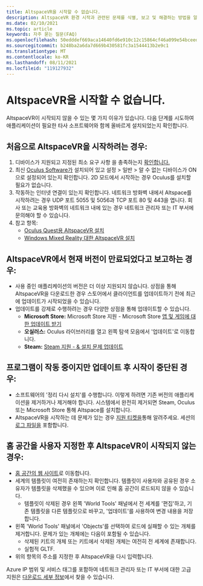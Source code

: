 ```yaml
---
title: AltspaceVR을 시작할 수 없습니다.
description: AltspaceVR 환경 시작과 관련된 문제를 식별, 보고 및 해결하는 방법을 알아봅니다.
ms.date: 02/10/2021
ms.topic: article
keywords: 자주 묻는 질문(FAQ)
ms.openlocfilehash: 50edddef669aca14640fd6e910c12c15864cf46a099e54bceed40494e9817de4
ms.sourcegitcommit: b248ba2a6da7d669b430581fc3a1544413b2e9c1
ms.translationtype: MT
ms.contentlocale: ko-KR
ms.lasthandoff: 08/11/2021
ms.locfileid: "119127932"
---
```

# <a name="i-cant-launch-altspacevr"></a>AltspaceVR을 시작할 수 없습니다.

AltspaceVR이 시작되지 않을 수 있는 몇 가지 이유가 있습니다. 다음 단계를 시도하여 애플리케이션이 필요한 타사 소프트웨어와 함께 올바르게 설치되었는지 확인합니다.

## <a name="if-youre-trying-to-launch-altspacevr-for-the-first-time"></a>처음으로 AltspaceVR을 시작하려는 경우:

1. 디바이스가 지원되고 지정된 최소 요구 사항 을 충족하는지 [확인합니다.](../getting-started/system-requirements.md)
2. 최신 [Oculus Software가](https://www.oculus.com/setup) 설치되어 있고 설정 > 일반 > 알 수 없는 디바이스가 ON으로 설정되어 있는지 확인합니다. 2D 모드에서 시작하는 경우 Oculus를 설치할 필요가 없습니다.
3. 작동하는 인터넷 연결이 있는지 확인합니다. 네트워크 방화벽 내에서 Altspace를 시작하려는 경우 UDP 포트 5055 및 5056과 TCP 포트 80 및 443을 엽니다. 회사 또는 교육용 방화벽의 네트워크 내에 있는 경우 네트워크 관리자 또는 IT 부서에 문의해야 할 수 있습니다.
4. 참고 항목:
    * [Oculus Quest용 AltspaceVR 설치](../getting-started/oculus-installation.md)
    * [Windows Mixed Reality 대한 AltspaceVR 설치](../getting-started/wmr-installation.md)

## <a name="if-altspacevr-reports-that-the-current-version-is-out-of-date"></a>AltspaceVR에서 현재 버전이 만료되었다고 보고하는 경우:

* 사용 중인 애플리케이션의 버전은 더 이상 지원되지 않습니다. 상점을 통해 AltspaceVR을 다운로드한 경우 스토어에서 클라이언트를 업데이트하기 전에 최근에 업데이트가 시작되었을 수 있습니다.
* 업데이트를 강제로 수행하려는 경우 다양한 상점을 통해 업데이트할 수 있습니다.
    * **Microsoft Store:** Microsoft Store 지원 - Microsoft Store [앱 및 게임에 대한 업데이트 받기](https://support.microsoft.com/account-billing/get-updates-for-apps-and-games-in-microsoft-store-a1fe19c0-532d-ec47-7035-d1c5a1dd464f)
    * **오실러스:** Oculus 라이브러리를 열고 왼쪽 탐색 모음에서 '업데이트'로 이동합니다.
    * **Steam:** [Steam 지원 - & 설치 문제 업데이트](https://support.steampowered.com/kb_article.php?ref=2274-IFLV-5334)

## <a name="if-the-program-was-working-but-ceased-to-launch-after-update"></a>프로그램이 작동 중이지만 업데이트 후 시작이 중단된 경우:

* 소프트웨어의 '정리 다시 설치'를 수행합니다. 이렇게 하려면 기존 버전의 애플리케이션을 제거하거나 제거해야 합니다. 시스템에서 완전히 제거되면 Steam, Oculus 또는 Microsoft Store 통해 Altspace를 설치합니다.
* AltspaceVR을 시작하는 데 문제가 있는 경우 [지원 티켓을](https://help.altvr.com/hc/requests/new)통해 알려주세요. 세션의 [로그 파일을](uploading-client-logs.md) 포함합니다.

## <a name="if-altspacevr-fails-to-launch-after-customizing-your-home-space"></a>홈 공간을 사용자 지정한 후 AltspaceVR이 시작되지 않는 경우:

* [홈 공간의 웹 사이트](https://account.altvr.com/users/sign_in)로 이동합니다.
* 세계의 템플릿이 여전히 존재하는지 확인합니다. 템플릿이 사용자와 공유된 경우 소유자가 템플릿을 삭제했을 수 있으며 이로 인해 홈 공간이 로드되지 않을 수 있습니다.
    * 템플릿이 삭제된 경우 왼쪽 'World Tools' 패널에서 전 세계를 '편집'하고, 기존 템플릿을 다른 템플릿으로 바꾸고, '업데이트'를 사용하여 변경 내용을 저장합니다.
* 왼쪽 'World Tools' 패널에서 'Objects'를 선택하여 로드에 실패할 수 있는 개체를 제거합니다. 문제가 있는 개체에는 다음이 포함될 수 있습니다.
    * 삭제된 키트의 개체 또는 키트에서 삭제된 개체는 여전히 전 세계에 존재합니다.
    * 실험적 GLTF.
* 위의 항목의 주소를 지정한 후 AltspaceVR을 다시 입력합니다.

Azure IP 범위 및 서비스 태그를 포함하여 네트워크 관리자 또는 IT 부서에 대한 고급 지원은 [다운로드 세부 정보](https://www.microsoft.com/en-us/download/details.aspx?id=56519)에서 찾을 수 있습니다.
